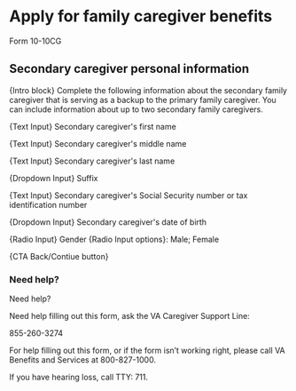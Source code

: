 # Apply for family caregiver benefits
Form 10-10CG

##  Secondary caregiver personal information

{Intro block} Complete the following information about the secondary family caregiver that is serving as a backup to the primary family caregiver. You can include information about up to two secondary family caregivers.

{Text Input} Secondary caregiver's first name

{Text Input} Secondary caregiver's middle name 

{Text Input} Secondary caregiver's last name 

{Dropdown Input} Suffix 

{Text Input} Secondary caregiver's Social Security number or tax identification number

{Dropdown Input} Secondary caregiver's date of birth

{Radio Input} Gender
{Radio Input options}: Male; Female

{CTA Back/Contiue button} 

### Need help?  

Need help?

Need help filling out this form,  ask the VA Caregiver Support Line: 

855-260-3274

For help filling out this form, or if the form isn’t working right, 
please call VA Benefits and Services at 800-827-1000.

If you have hearing loss, call TTY: 711.
